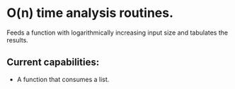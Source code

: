 O(n) time analysis routines.
===

Feeds a function with logarithmically increasing input size and tabulates the results.

## Current capabilities:

* A function that consumes a list. 

